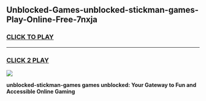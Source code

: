 
## Unblocked-Games-unblocked-stickman-games-Play-Online-Free-7nxja
<h3>
<a href="https://premium76.site?title=unblocked-stickman-games&ref=26A">CLICK TO PLAY</a></h3>
<hr>

<h3>
<a href="https://premium76.site?title=unblocked-stickman-games&ref=26A">CLICK 2 PLAY</a>
  
</h3>

<a href="https://premium76.site?title=unblocked-stickman-games&ref=26A"><img src="https://clearcache.store/games.png"></a>


**unblocked-stickman-games games unblocked: Your Gateway to Fun and Accessible Online Gaming**
